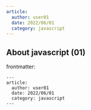 ```yaml
---
article:
  author: user01
  date: 2022/06/01
  category: javascript
---
```

## About javascript (01)

frontmatter:

```
---
article:
  author: user01
  date: 2022/06/01
  category: javascript
---
```
